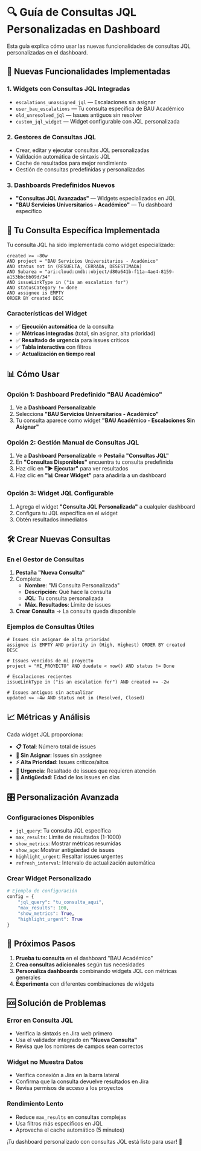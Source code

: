# 🔍 Guía de Consultas JQL Personalizadas en Dashboard

Esta guía explica cómo usar las nuevas funcionalidades de consultas JQL personalizadas en el dashboard.

## 🚀 Nuevas Funcionalidades Implementadas

### 1. **Widgets con Consultas JQL Integradas**

- `escalations_unassigned_jql` — Escalaciones sin asignar
- `user_bau_escalations` — Tu consulta específica de BAU Académico
- `old_unresolved_jql` — Issues antiguos sin resolver
- `custom_jql_widget` — Widget configurable con JQL personalizada

### 2. **Gestores de Consultas JQL**

- Crear, editar y ejecutar consultas JQL personalizadas
- Validación automática de sintaxis JQL
- Cache de resultados para mejor rendimiento
- Gestión de consultas predefinidas y personalizadas

### 3. **Dashboards Predefinidos Nuevos**

- **"Consultas JQL Avanzadas"** — Widgets especializados en JQL
- **"BAU Servicios Universitarios - Académico"** — Tu dashboard específico

## 🎯 Tu Consulta Específica Implementada

Tu consulta JQL ha sido implementada como widget especializado:

```jql
created >= -80w 
AND project = "BAU Servicios Universitarios - Académico" 
AND status not in (RESUELTA, CERRADA, DESESTIMADA) 
AND Subarea = "ari:cloud:cmdb::object/d80a641b-f11a-4ae4-8159-a153bbcbb09d/34" 
AND issueLinkType in ("is an escalation for") 
AND statusCategory != done 
AND assignee is EMPTY 
ORDER BY created DESC
```

### Características del Widget

- ✅ **Ejecución automática** de la consulta
- ✅ **Métricas integradas** (total, sin asignar, alta prioridad)
- ✅ **Resaltado de urgencia** para issues críticos
- ✅ **Tabla interactiva** con filtros
- ✅ **Actualización en tiempo real**

## 📊 Cómo Usar

### Opción 1: Dashboard Predefinido "BAU Académico"

1. Ve a **Dashboard Personalizable**
2. Selecciona **"BAU Servicios Universitarios - Académico"**
3. Tu consulta aparece como widget **"BAU Académico - Escalaciones Sin Asignar"**

### Opción 2: Gestión Manual de Consultas JQL

1. Ve a **Dashboard Personalizable** → **Pestaña "Consultas JQL"**
2. En **"Consultas Disponibles"** encuentra tu consulta predefinida
3. Haz clic en **"▶️ Ejecutar"** para ver resultados
4. Haz clic en **"📊 Crear Widget"** para añadirla a un dashboard

### Opción 3: Widget JQL Configurable

1. Agrega el widget **"Consulta JQL Personalizada"** a cualquier dashboard
2. Configura tu JQL específica en el widget
3. Obtén resultados inmediatos

## 🛠️ Crear Nuevas Consultas

### En el Gestor de Consultas

1. **Pestaña "Nueva Consulta"**
2. Completa:
   - **Nombre**: "Mi Consulta Personalizada"
   - **Descripción**: Qué hace la consulta
   - **JQL**: Tu consulta personalizada
   - **Máx. Resultados**: Límite de issues
3. **Crear Consulta** → La consulta queda disponible

### Ejemplos de Consultas Útiles

```jql
# Issues sin asignar de alta prioridad
assignee is EMPTY AND priority in (High, Highest) ORDER BY created DESC

# Issues vencidos de mi proyecto
project = "MI_PROYECTO" AND duedate < now() AND status != Done

# Escalaciones recientes
issueLinkType in ("is an escalation for") AND created >= -2w

# Issues antiguos sin actualizar
updated <= -4w AND status not in (Resolved, Closed)
```

## 📈 Métricas y Análisis

Cada widget JQL proporciona:

- **📋 Total**: Número total de issues
- **👤 Sin Asignar**: Issues sin assignee
- **⚡ Alta Prioridad**: Issues críticos/altos
- **🚨 Urgencia**: Resaltado de issues que requieren atención
- **📅 Antigüedad**: Edad de los issues en días

## 🎛️ Personalización Avanzada

### Configuraciones Disponibles

- `jql_query`: Tu consulta JQL específica
- `max_results`: Límite de resultados (1-1000)
- `show_metrics`: Mostrar métricas resumidas
- `show_age`: Mostrar antigüedad de issues
- `highlight_urgent`: Resaltar issues urgentes
- `refresh_interval`: Intervalo de actualización automática

### Crear Widget Personalizado

```python
# Ejemplo de configuración
config = {
    "jql_query": "tu_consulta_aqui",
    "max_results": 100,
    "show_metrics": True,
    "highlight_urgent": True
}
```

## 🚀 Próximos Pasos

1. **Prueba tu consulta** en el dashboard "BAU Académico"
2. **Crea consultas adicionales** según tus necesidades
3. **Personaliza dashboards** combinando widgets JQL con métricas generales
4. **Experimenta** con diferentes combinaciones de widgets

## 🆘 Solución de Problemas

### Error en Consulta JQL

- Verifica la sintaxis en Jira web primero
- Usa el validador integrado en **"Nueva Consulta"**
- Revisa que los nombres de campos sean correctos

### Widget no Muestra Datos

- Verifica conexión a Jira en la barra lateral
- Confirma que la consulta devuelve resultados en Jira
- Revisa permisos de acceso a los proyectos

### Rendimiento Lento

- Reduce `max_results` en consultas complejas
- Usa filtros más específicos en JQL
- Aprovecha el cache automático (5 minutos)

¡Tu dashboard personalizado con consultas JQL está listo para usar! 🎉
